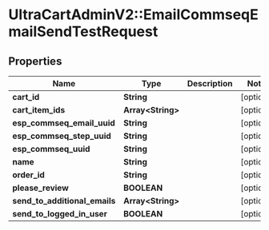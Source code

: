 # UltraCartAdminV2::EmailCommseqEmailSendTestRequest

## Properties
Name | Type | Description | Notes
------------ | ------------- | ------------- | -------------
**cart_id** | **String** |  | [optional] 
**cart_item_ids** | **Array&lt;String&gt;** |  | [optional] 
**esp_commseq_email_uuid** | **String** |  | [optional] 
**esp_commseq_step_uuid** | **String** |  | [optional] 
**esp_commseq_uuid** | **String** |  | [optional] 
**name** | **String** |  | [optional] 
**order_id** | **String** |  | [optional] 
**please_review** | **BOOLEAN** |  | [optional] 
**send_to_additional_emails** | **Array&lt;String&gt;** |  | [optional] 
**send_to_logged_in_user** | **BOOLEAN** |  | [optional] 


